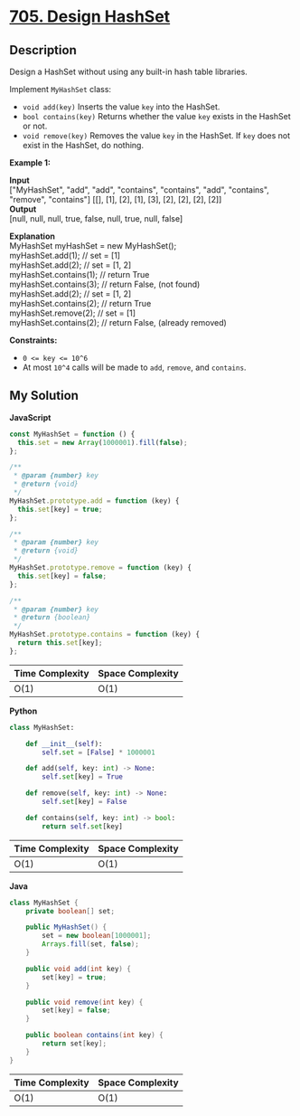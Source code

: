 # [705. Design HashSet](https://leetcode.com/problems/design-hashset)

## Description

Design a HashSet without using any built-in hash table libraries.

Implement `MyHashSet` class:

- `void add(key)` Inserts the value `key` into the HashSet.
- `bool contains(key)` Returns whether the value `key` exists in the HashSet or not.
- `void remove(key)` Removes the value `key` in the HashSet. If `key` does not exist in the HashSet, do nothing.

**Example 1:**

**Input**  
\["MyHashSet", "add", "add", "contains", "contains", "add", "contains", "remove", "contains"\]
\[\[\], \[1\], \[2\], \[1\], \[3\], \[2\], \[2\], \[2\], \[2\]\]  
**Output**  
\[null, null, null, true, false, null, true, null, false\]

**Explanation**  
MyHashSet myHashSet = new MyHashSet();  
myHashSet.add(1); // set = \[1\]  
myHashSet.add(2); // set = \[1, 2\]  
myHashSet.contains(1); // return True  
myHashSet.contains(3); // return False, (not found)  
myHashSet.add(2); // set = \[1, 2\]  
myHashSet.contains(2); // return True  
myHashSet.remove(2); // set = \[1\]  
myHashSet.contains(2); // return False, (already removed)

**Constraints:**

- `0 <= key <= 10^6`
- At most `10^4` calls will be made to `add`, `remove`, and `contains`.

## My Solution

**JavaScript**

```js
const MyHashSet = function () {
  this.set = new Array(1000001).fill(false);
};

/**
 * @param {number} key
 * @return {void}
 */
MyHashSet.prototype.add = function (key) {
  this.set[key] = true;
};

/**
 * @param {number} key
 * @return {void}
 */
MyHashSet.prototype.remove = function (key) {
  this.set[key] = false;
};

/**
 * @param {number} key
 * @return {boolean}
 */
MyHashSet.prototype.contains = function (key) {
  return this.set[key];
};
```

| Time Complexity | Space Complexity |
| --------------- | ---------------- |
| O(1)            | O(1)             |

**Python**

```python
class MyHashSet:

    def __init__(self):
        self.set = [False] * 1000001

    def add(self, key: int) -> None:
        self.set[key] = True

    def remove(self, key: int) -> None:
        self.set[key] = False

    def contains(self, key: int) -> bool:
        return self.set[key]
```

| Time Complexity | Space Complexity |
| --------------- | ---------------- |
| O(1)            | O(1)             |

**Java**

```java
class MyHashSet {
    private boolean[] set;

    public MyHashSet() {
        set = new boolean[1000001];
        Arrays.fill(set, false);
    }

    public void add(int key) {
        set[key] = true;
    }

    public void remove(int key) {
        set[key] = false;
    }

    public boolean contains(int key) {
        return set[key];
    }
}
```

| Time Complexity | Space Complexity |
| --------------- | ---------------- |
| O(1)            | O(1)             |
